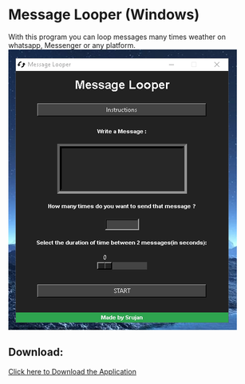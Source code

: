 # Message Looper (Windows)
With this program you can loop messages many times weather on whatsapp, Messenger or any platform.
<img src="./interface.png"/>
## Download:
<a href="https://github.com/Royal-lobster/messagelooper-Python/raw/master/dist/MessageLooper.exe">Click here to Download the Application</a>

